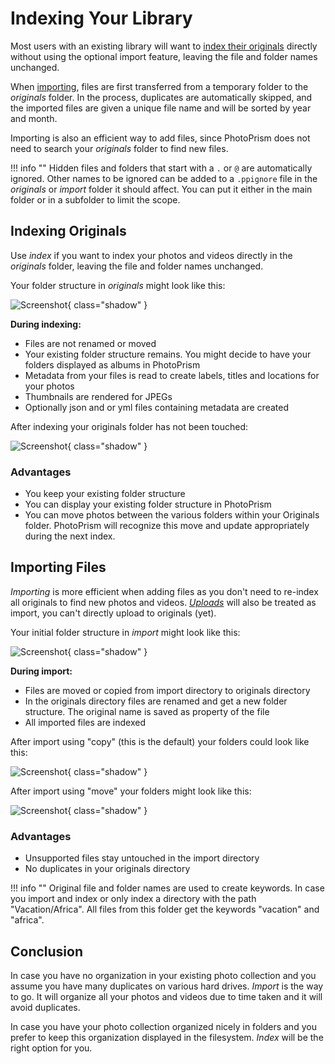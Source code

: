 # Indexing Your Library

Most users with an existing library will want to [index their originals](originals.md) directly without using the optional import feature, leaving the file and folder names unchanged.

When [importing](import.md), files are first transferred from a temporary folder to the *originals* folder. In the process, duplicates are automatically skipped, and the imported files are given a unique file name and will be sorted by year and month.

Importing is also an efficient way to add files, since PhotoPrism does not need to search your *originals* folder to find new files.

!!! info ""
    Hidden files and folders that start with a `.` or `@` are automatically ignored. Other names to be
    ignored can be added to a `.ppignore` file in the *originals* or *import* folder it should affect.
    You can put it either in the main folder or in a subfolder to limit the scope.

## Indexing Originals

Use *index* if you want to index your photos and videos directly in the *originals* folder, leaving the file and folder names unchanged.

Your folder structure in *originals* might look like this:

   ![Screenshot](img/originals-before-after.png){ class="shadow" }
     
**During indexing:**

* Files are not renamed or moved
* Your existing folder structure remains. You might decide to have your folders displayed as albums in PhotoPrism
* Metadata from your files is read to create labels, titles and locations for your photos
* Thumbnails are rendered for JPEGs
* Optionally json and or yml files containing metadata are created

After indexing your originals folder has not been touched:

![Screenshot](img/originals-before-after.png){ class="shadow" }

### Advantages

* You keep your existing folder structure
* You can display your existing folder structure in PhotoPrism
* You can move photos between the various folders within your Originals folder.  PhotoPrism will recognize this move and update appropriately during the next index.

## Importing Files

*Importing* is more efficient when adding files as you don't need to re-index all originals to find new photos and videos.
[*Uploads*](upload.md) will also be treated as import, you can't directly upload to originals (yet).

Your initial folder structure in *import* might look like this:

   ![Screenshot](img/before-import.png){ class="shadow" }
   
**During import:**
 
* Files are moved or copied from import directory to originals directory
* In the originals directory files are renamed and get a new folder structure. The original name is saved as property of the file
* All imported files are indexed

After import using "copy" (this is the default) your folders could look like this:

   ![Screenshot](img/copy-import.png){ class="shadow" }

After import using "move" your folders might look like this:

   ![Screenshot](img/move-import.png){ class="shadow" }

### Advantages
* Unsupported files stay untouched in the import directory
* No duplicates in your originals directory


!!! info ""
    Original file and folder names are used to create keywords. 
    In case you import and index or only index a directory with the path "Vacation/Africa". All files from this folder get the keywords "vacation" and "africa".


## Conclusion
In case you have no organization in your existing photo collection and you assume you have many duplicates on various hard drives.
*Import* is the way to go. It will organize all your photos and videos due to time taken and it will avoid duplicates.

In case you have your photo collection organized nicely in folders and you prefer to keep this organization displayed in the filesystem. *Index* will be the right option for you.

